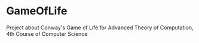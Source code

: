 # GameOfLife
Project about Conway's Game of Life for Advanced Theory of Computation, 4th Course of Computer Science
